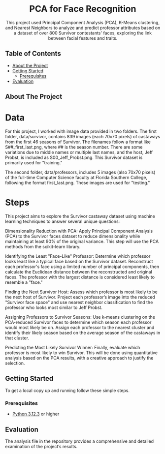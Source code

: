 <br />
<p align="center">
  <h1 align="center">PCA for Face Recognition</h1>

  <p align="center">
This project used Principal Component Analysis (PCA), K-Means clustering, and Nearest Neighbors to analyze and predict professor attributes based on a dataset of over 800 Survivor contestants' faces, exploring the link between facial features and traits.</p>

## Table of Contents

* [About the Project](#about-the-project)
* [Getting Started](#getting-started)
  * [Prerequisites](#prerequisites)
* [Evaluation](#evaluation)

## About The Project

# Data

For this project, I worked with image data provided in two folders. The first folder, data/survivor, contains 839 images (each 70x70 pixels) of castaways from the first 46 seasons of Survivor. The filenames follow a format like S##_first_last.png, where ## is the season number. There are some variations due to middle names or multiple last names, and the host, Jeff Probst, is included as S00_Jeff_Probst.png. This Survivor dataset is primarily used for "training."

The second folder, data/professors, includes 5 images (also 70x70 pixels) of the full-time Computer Science faculty at Florida Southern College, following the format first_last.png. These images are used for "testing."

# Steps

This project aims to explore the Survivor castaway dataset using machine learning techniques to answer several unique questions:

Dimensionality Reduction with PCA: Apply Principal Component Analysis (PCA) to the Survivor faces dataset to reduce dimensionality while maintaining at least 90% of the original variance. This step will use the PCA methods from the scikit-learn library.

Identifying the Least "Face-Like" Professor: Determine which professor looks least like a typical face based on the Survivor dataset. Reconstruct each professor's face using a limited number of principal components, then calculate the Euclidean distance between the reconstructed and original faces. The professor with the largest distance is considered least likely to resemble a "face."

Finding the Next Survivor Host: Assess which professor is most likely to be the next host of Survivor. Project each professor’s image into the reduced "Survivor face space" and use nearest neighbor classification to find the professor who looks most similar to Jeff Probst.

Assigning Professors to Survivor Seasons: Use k-means clustering on the PCA-reduced Survivor faces to determine which season each professor would most likely be on. Assign each professor to the nearest cluster and identify their likely season based on the average season of the castaways in that cluster.

Predicting the Most Likely Survivor Winner: Finally, evaluate which professor is most likely to win Survivor. This will be done using quantitative analysis based on the PCA results, with a creative approach to justify the selection.

## Getting Started

To get a local copy up and running follow these simple steps.

### Prerequisites

* [Python 3.12.3](https://www.python.org/downloads/) or higher

## Evaluation

The analysis file in the repository provides a comprehensive and detailed examination of the project’s results.
<!-- If you want to provide some contact details, this is the place to do it -->

<!-- ## Acknowledgements  -->
